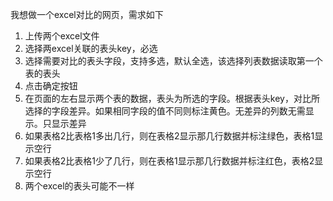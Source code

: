 我想做一个excel对比的网页，需求如下
1. 上传两个excel文件
2. 选择两excel关联的表头key，必选
3. 选择需要对比的表头字段，支持多选，默认全选，该选择列表数据读取第一个表的表头
4. 点击确定按钮
5. 在页面的左右显示两个表的数据，表头为所选的字段。根据表头key，对比所选择的字段差异。如果相同字段的值不同则标注黄色。无差异的列数无需显示。只显示差异
6. 如果表格2比表格1多出几行，则在表格2显示那几行数据并标注绿色，表格1显示空行
7. 如果表格2比表格1少了几行，则在表格1显示那几行数据并标注红色，表格2显示空行
8. 两个excel的表头可能不一样